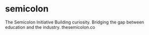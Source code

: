 # semicolon
The Semicolon Initiative Building curiosity. Bridging the gap between education and the industry. thesemicolon.co
